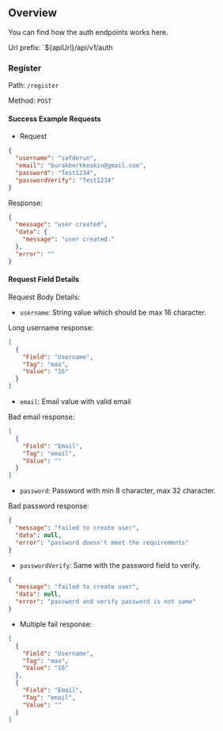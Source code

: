 ## Overview

You can find how the auth endpoints works here.

Url prefix: `${apiUrl}/api/v1/auth

### Register

Path: `/register`

Method: `POST`

#### Success Example Requests

- Request

```json
{
  "username": "safderun",
  "email": "burakberkkeskin@gmail.com",
  "password": "Test1234",
  "passwordVerify": "Test1234"
}
```

Response:

```json
{
  "message": "user created",
  "data": {
    "message": "user created."
  },
  "error": ""
}
```

#### Request Field Details

Request Body Details:

- `username`: String value which should be max 16 character.

Long username response:

```json
[
  {
    "Field": "Username",
    "Tag": "max",
    "Value": "16"
  }
]
```

- `email`: Email value with valid email

Bad email response:

```json
[
  {
    "Field": "Email",
    "Tag": "email",
    "Value": ""
  }
]
```

- `password`: Password with min 8 character, max 32 character.

Bad password response:

```json
{
  "message": "failed to create user",
  "data": null,
  "error": "password doesn't meet the requirements"
}
```

- `passwordVerify`: Same with the password field to verify.

```json
{
  "message": "failed to create user",
  "data": null,
  "error": "password and verify password is not same"
}
```

- Multiple fail response:

```json
[
  {
    "Field": "Username",
    "Tag": "max",
    "Value": "16"
  },
  {
    "Field": "Email",
    "Tag": "email",
    "Value": ""
  }
]
```
